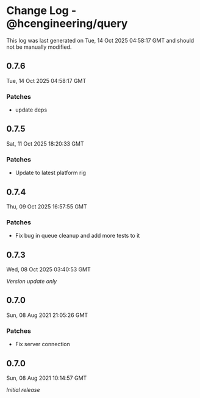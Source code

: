 # Change Log - @hcengineering/query

This log was last generated on Tue, 14 Oct 2025 04:58:17 GMT and should not be manually modified.

## 0.7.6
Tue, 14 Oct 2025 04:58:17 GMT

### Patches

- update deps

## 0.7.5
Sat, 11 Oct 2025 18:20:33 GMT

### Patches

- Update to latest platform rig

## 0.7.4
Thu, 09 Oct 2025 16:57:55 GMT

### Patches

- Fix bug in queue cleanup and add more tests to it

## 0.7.3
Wed, 08 Oct 2025 03:40:53 GMT

_Version update only_

## 0.7.0
Sun, 08 Aug 2021 21:05:26 GMT

### Patches

- Fix server connection

## 0.7.0
Sun, 08 Aug 2021 10:14:57 GMT

_Initial release_


